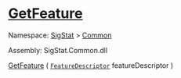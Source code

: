 # [GetFeature](./Signature-100663438.md)

Namespace: [SigStat]() > [Common](./../README.md)

Assembly: SigStat.Common.dll

[GetFeature](./Signature-100663438.md) ( [`FeatureDescriptor`](./../FeatureDescriptor.md) featureDescriptor )
